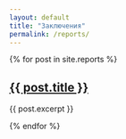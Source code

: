 ```yaml
---
layout: default
title: "Заключения"
permalink: /reports/
---
```

{% for post in site.reports %}
  <h2><a href="{{ post.url }}">{{ post.title }}</a></h2>
  <p>{{ post.excerpt }}</p>
{% endfor %}
